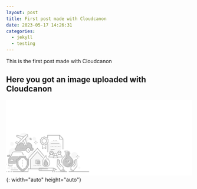 ```yaml
---
layout: post
title: First post made with Cloudcanon
date: 2023-05-17 14:26:31
categories:
  - jekyll
  - testing
---
```

This is the first post made with Cloudcanon

## Here you got an image uploaded with Cloudcanon

![](/uploads/home-header-desktop.png){: width="auto" height="auto"}